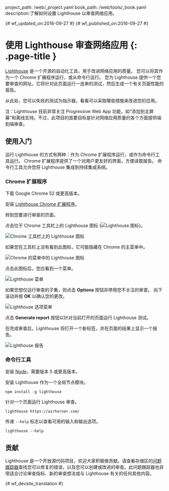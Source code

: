 project_path: /web/_project.yaml
book_path: /web/tools/_book.yaml
description:了解如何设置 Lighthouse 以审查网络应用。

{# wf_updated_on:2016-09-27 #}
{# wf_published_on:2016-09-27 #}

# 使用 Lighthouse 审查网络应用 {: .page-title }

[Lighthouse](https://github.com/GoogleChrome/lighthouse) 是一个开源的自动化工具，用于改进网络应用的质量。
您可以将其作为一个 Chrome 扩展程序运行，或从命令行运行。
您为 Lighthouse 提供一个您要审查的网址，它将针对此页面运行一连串的测试，然后生成一个有关页面性能的报告。

从此处，您可以失败的测试为指示器，看看可以采取哪些措施来改进您的应用。


注：Lighthouse 目前非常关注 Progressive Web App 功能，如“添加到主屏幕”和离线支持。不过，此项目的首要目标是针对网络应用质量的各个方面提供端到端审查。

## 使用入门

运行 Lighthouse 的方式有两种：作为 Chrome 扩展程序运行，或作为命令行工具运行。
Chrome 扩展程序提供了一个对用户更友好的界面，方便读取报告。
命令行工具允许您将 Lighthouse 集成到持续集成系统。


###  Chrome 扩展程序

下载 Google Chrome 52 或更高版本。

安装 [Lighthouse Chrome 扩展程序](https://chrome.google.com/webstore/detail/lighthouse/blipmdconlkpinefehnmjammfjpmpbjk)。

转到您要进行审查的页面。

点击位于 Chrome 工具栏上的 Lighthouse 图标 (![Lighthouse 图标](images/lighthouse-icon-16.png))。


![Chrome 工具栏上的 Lighthouse 图标](images/icon-on-toolbar.png)

如果您在工具栏上没有看到此图标，它可能隐藏在 Chrome 的主菜单中。


![Chrome 的菜单中的 Lighthouse 图标](images/icon-in-menu.png)

点击此图标后，您应看到一个菜单。

![Lighthouse 菜单](images/menu.png)

如果您想仅运行审查的子集，则点击 **Options** 按钮并停用您不关注的审查。
向下滚动并按 **OK** 以确认您的更改。


![Lighthouse 选项菜单](images/options.png)

点击 **Generate report** 按钮以针对当前打开的页面运行 Lighthouse 测试。


在完成审查后，Lighthouse 将打开一个新标签，并在页面的结果上显示一个报告。


![Lighthouse 报告](images/report.png)

### 命令行工具

安装 [Node](https://nodejs.org)，需要版本 5 或更高版本。

安装 Lighthouse 作为一个全局节点模块。

    npm install -g lighthouse

针对一个页面运行 Lighthouse 审查。

    lighthouse https://airhorner.com/

传递 `--help` 标志以查看可用的输入和输出选项。

    lighthouse --help

## 贡献

Lighthouse 是一个开放源代码项目，欢迎大家积极做贡献。请查看存储区的[问题跟踪器](https://github.com/GoogleChrome/lighthouse/issues)查找您可以修复的错误，以及您可以创建或改进的审查。此问题跟踪器也非常适合讨论审查指标、新的审查想法或与 Lighthouse 有关的任何其他内容。






{# wf_devsite_translation #}
